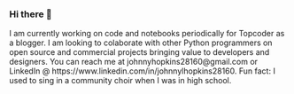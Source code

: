 ### Hi there 👋

<!--
**jlhopkins28160/jlhopkins28160** is a ✨ _special_ ✨ repository because its `README.md` (this file) appears on your GitHub profile.

Here are some ideas to get you started:

- 🔭 I’m currently working on ...
- 🌱 I’m currently learning ...
- 👯 I’m looking to collaborate on ...
- 🤔 I’m looking for help with ...
- 💬 Ask me about ...
- 📫 How to reach me: ...
- 😄 Pronouns: ...
- ⚡ Fun fact: ...
--> I am currently working on code and notebooks periodically for Topcoder as a blogger. I am looking to colaborate with other Python programmers on open source and commercial projects bringing value to developers and designers. You can reach me at johnnyhopkins28160@gmail.com or LinkedIn @ https://www.linkedin.com/in/johnnylhopkins28160. Fun fact: I used to sing in a community choir when I was in high school.
